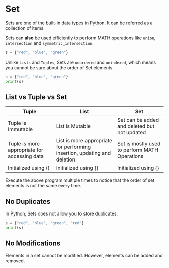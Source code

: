 # Set

Sets are one of the built-in data types in Python. It can be referred as a collection of items.

Sets can **also** be used efficiently to perform MATH operations like `union`, `intersection` and `symmetric_intersection`.

```python
s = {"red", "blue", "green"}
```

Unlike `Lists` and `Tuples`, Sets are `unordered` and `unindexed`, which means you cannot be sure about the order of Set elements.

```python
s = {"red", "blue", "green"}
print(s)
```

## **List vs Tuple vs Set**

| Tuple      | List | Set |
| ----------- | ----------- | ---------- |
| Tuple is Immutable      | List is Mutable       | Set can be added and deleted but not updated |
| Tuple is more appropriate for accessing data      | List is more appropriate for performing insertion, updating and deletion| Set is mostly used to perform MATH Operations |
| Initialized using ()   | Initialized using []| Initialized using {} |

Execute the above program multiple times to notice that the order of set elements is not the same every time.

## No Duplicates

In Python, Sets does not allow you to store duplicates.

```python
s = {"red", "blue", "green", "red"}
print(s)
```

## No Modifications

Elements in a set cannot be modified. However, elements can be added and removed.
